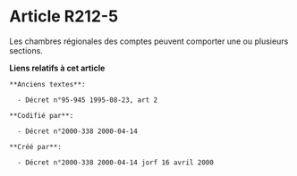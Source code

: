 # Article R212-5

Les chambres régionales des comptes peuvent comporter une ou plusieurs sections.

**Liens relatifs à cet article**

	**Anciens textes**:

	  - Décret n°95-945 1995-08-23, art 2

	**Codifié par**:

	  - Décret n°2000-338 2000-04-14

	**Créé par**:

	  - Décret n°2000-338 2000-04-14 jorf 16 avril 2000
